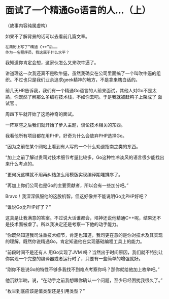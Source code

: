 # 面试了一个精通Go语言的人…（上）

 （故事内容纯属虚构）

如果不了解背景的话可以去看前几篇文章。

    在简历上写了“精通 C++”后……
    作为一名程序员，我这属于什么水平？

我知道你肯定会想，这家伙怎么又来吹牛逼了。

讲道理这一次我还真不是吹牛逼，虽然我确实在公司里面搞了一个叫吹牛逼的组织。不过也只是我们业余追求geek精神的地方，不是拿来瞎白话的。

前几天HR告诉我，我们有一个精通Go语言的人前来面试，其他人对Go不是太熟，你既然了解那么多编程技术栈，不如你去吧。于是我就被赶鸭子上架成了 面试官 。

周四下午就开始了这场神奇的面试。

一阵寒暄之后我们就开始了步入主题，谈论技术相关的东西。

我看他所有项目都在用PHP，好奇为什么会放弃PHP选择Go。

“因为之前在某个网站上看到有人写的一个什么劝退指南之类的东西。

“加上之前了解过贵司对技术细节考量比较多，Go这种性冷淡风的语言很少能找出来什么考点的。

“更何况这样就不用再纠结怎么用模版实现编译期堆排序了。

“再加上你们公司也是Go的主要贡献者，所以会有一些加分吧。”

Bravo！我深深佩服他的这股机智。但这好像并不能说明Go比PHP好吧？

“谁说Go比PHP好了？”

这真是让我满意的答案。不过说大话谁都会，培神还说他精通C++呢，结果还不是技术面被虐了。所以我决定还是考察一下他的动手能力。

“你既然知道我司注重技术细节，肯定也知道，我司更在意的是你对技术及其实现的理解。既然你说精通Go，肯定知道他在实现基础编程工具上的能力。

“前段时间不是还有人 用Go实现了JVM 吗？当然出于时间原因，我们就不特别让你实现一个完整的编译器或者运行时了，只要有一些简单的增强就好。

“刚你不是说Go的特性不够多我找不到难点考察你吗？那你就给他加上枚举吧。”

他沉默半晌，说，“在动手之前我想跟你确认一个问题，至少已经困扰我很久了。”

“枚举到底应该是值类型还是引用类型？”